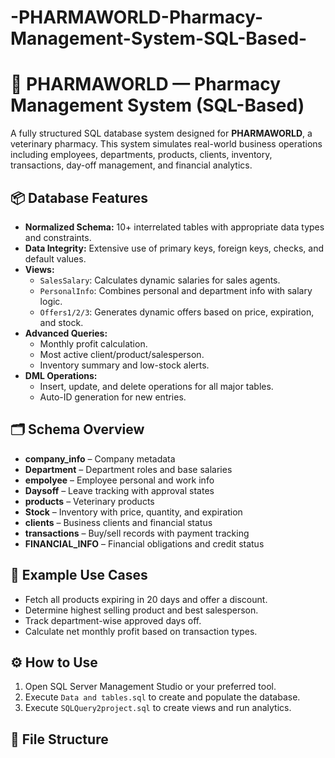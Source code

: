 # -PHARMAWORLD-Pharmacy-Management-System-SQL-Based-

# 💊 PHARMAWORLD — Pharmacy Management System (SQL-Based)

A fully structured SQL database system designed for **PHARMAWORLD**, a veterinary pharmacy. This system simulates real-world business operations including employees, departments, products, clients, inventory, transactions, day-off management, and financial analytics.

## 📦 Database Features

- **Normalized Schema:** 10+ interrelated tables with appropriate data types and constraints.
- **Data Integrity:** Extensive use of primary keys, foreign keys, checks, and default values.
- **Views:**
  - `SalesSalary`: Calculates dynamic salaries for sales agents.
  - `PersonalInfo`: Combines personal and department info with salary logic.
  - `Offers1/2/3`: Generates dynamic offers based on price, expiration, and stock.
- **Advanced Queries:**
  - Monthly profit calculation.
  - Most active client/product/salesperson.
  - Inventory summary and low-stock alerts.
- **DML Operations:**
  - Insert, update, and delete operations for all major tables.
  - Auto-ID generation for new entries.

## 🗂️ Schema Overview

- **company_info** – Company metadata  
- **Department** – Department roles and base salaries  
- **empolyee** – Employee personal and work info  
- **Daysoff** – Leave tracking with approval states  
- **products** – Veterinary products  
- **Stock** – Inventory with price, quantity, and expiration  
- **clients** – Business clients and financial status  
- **transactions** – Buy/sell records with payment tracking  
- **FINANCIAL_INFO** – Financial obligations and credit status

## 🧪 Example Use Cases

- Fetch all products expiring in 20 days and offer a discount.
- Determine highest selling product and best salesperson.
- Track department-wise approved days off.
- Calculate net monthly profit based on transaction types.

## ⚙️ How to Use

1. Open SQL Server Management Studio or your preferred tool.
2. Execute `Data and tables.sql` to create and populate the database.
3. Execute `SQLQuery2project.sql` to create views and run analytics.

## 📁 File Structure

